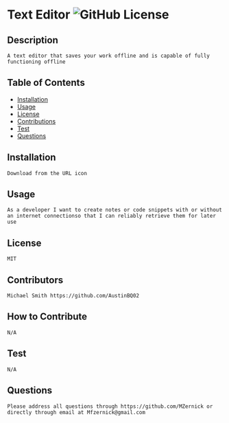 # Text Editor <img src="https://img.shields.io/badge/license--blue.svg" alt="GitHub License">

## Description
    A text editor that saves your work offline and is capable of fully functioning offline
    
## Table of Contents
    
- [Installation](#installation)
- [Usage](#usage)
- [License](#license)
- [Contributions](#how-to-contribute)
- [Test](#test)
- [Questions](#questions)
    
## Installation
    Download from the URL icon
    
## Usage
    As a developer I want to create notes or code snippets with or without an internet connectionso that I can reliably retrieve them for later use

## License
    MIT

## Contributors
    Michael Smith https://github.com/AustinBQ02

## How to Contribute
    N/A

## Test 
    N/A

## Questions
    Please address all questions through https://github.com/MZernick or directly through email at Mfzernick@gmail.com
